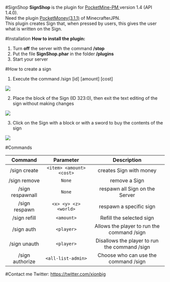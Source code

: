 #SignShop
<b>SignShop </b>is the plugin for <a href="http://www.pocketmine.net/">PocketMine-PM </a>version 1.4 (API 1.4.0).<br>
Need the plugin <a href="https://github.com/MinecrafterJPN/PocketMoney">PocketMoney(3.1.1)</a> of MinecrafterJPN.<br>
This plugin creates Sign that, when pressed by users, this gives the user what is written on the Sign.

#Installation
<b>How to install the plugin:</b><br>
1. Turn <b>off</b> the server with the command <b>/stop</b><br>
2. Put the file <b>SignShop.phar</b> in the folder<b> /plugins</b><br>
3. Start your server<br>

#How to create a sign
1. Execute the command /sign <create> [id] [amount] [cost]
<img src="http://mcpezazza.altervista.org/plugin/SignShop/img/img1.png">

2. Place the block of the Sign (ID 323:0), then exit the text editing of the sign without making changes
<img src="http://mcpezazza.altervista.org/plugin/SignShop/img/img2.png">

3. Click on the Sign with a block or with a sword to buy the contents of the sign
<img src="http://mcpezazza.altervista.org/plugin/SignShop/img/img3.png">

#Commands

| Command | Parameter | Description |
| :-----: | :-------: | :---------: |
| /sign create | `<item> <amount> <cost>` | creates Sign with money |
| /sign remove | `None` | remove a Sign |
| /sign respawnall | `None` | respawn all Sign on the Server |
| /sign respawn | `<x> <y> <z> <world>` | respawn a specific sign |
| /sign refill | `<amount>` | Refill the selected sign |
| /sign auth | `<player>` | Allows the player to run the command /sign |
| /sign unauth | `<player>` | Disallows the player to run the command /sign |
| /sign authorize | `<all-list-admin>` | Choose who can use the command /sign |
#Contact me
Twitter: https://twitter.com/xionbig<br>

